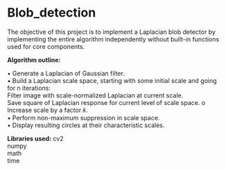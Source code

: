 # Blob_detection

The objective of this project is to implement a Laplacian blob detector by implementing the entire algorithm independently without built-in functions used for core components.

<head><b>Algorithm outline:</b></head>

• Generate a Laplacian of Gaussian filter.</br>
• Build a Laplacian scale space, starting with some initial scale and going for n iterations:</br>
  Filter image with scale-normalized Laplacian at current scale.</br>
  Save square of Laplacian response for current level of scale space. o Increase scale by a factor 𝑘.</br>
• Perform non-maximum suppression in scale space.</br>
• Display resulting circles at their characteristic scales.</br>


<head><b>Libraries used:</b></head>
cv2</br>
numpy</br>
math</br>
time</br>
